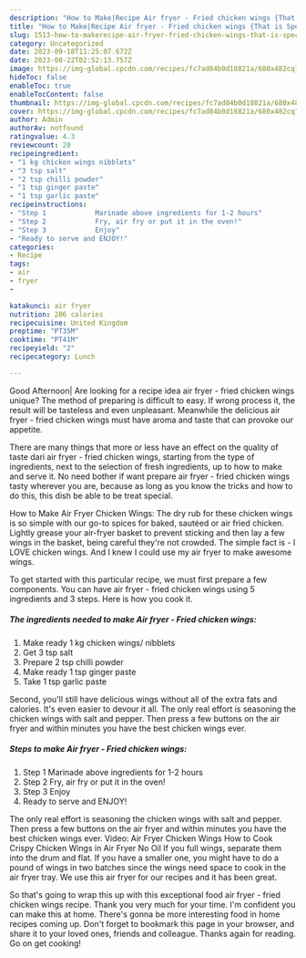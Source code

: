 ```yaml
---
description: "How to Make|Recipe Air fryer - Fried chicken wings {That is Special"
title: "How to Make|Recipe Air fryer - Fried chicken wings {That is Special"
slug: 1513-how-to-makerecipe-air-fryer-fried-chicken-wings-that-is-special
category: Uncategorized
date: 2023-09-18T11:25:07.672Z
date: 2023-08-22T02:52:13.757Z
image: https://img-global.cpcdn.com/recipes/fc7ad84b0d18821a/680x482cq70/air-fryer-fried-chicken-wings-recipe-main-photo.jpg
hideToc: false
enableToc: true
enableTocContent: false
thumbnail: https://img-global.cpcdn.com/recipes/fc7ad84b0d18821a/680x482cq70/air-fryer-fried-chicken-wings-recipe-main-photo.jpg
cover: https://img-global.cpcdn.com/recipes/fc7ad84b0d18821a/680x482cq70/air-fryer-fried-chicken-wings-recipe-main-photo.jpg
author: Admin
authorAv: notfound
ratingvalue: 4.3
reviewcount: 20
recipeingredient:
- "1 kg chicken wings nibblets"
- "3 tsp salt"
- "2 tsp chilli powder"
- "1 tsp ginger paste"
- "1 tsp garlic paste"
recipeinstructions:
- "Step 1            Marinade above ingredients for 1-2 hours"
- "Step 2            Fry, air fry or put it in the oven!"
- "Step 3            Enjoy"
- "Ready to serve and ENJOY!"
categories:
- Recipe
tags:
- air
- fryer
- 

katakunci: air fryer  
nutrition: 206 calories
recipecuisine: United Kingdom
preptime: "PT35M"
cooktime: "PT41M"
recipeyield: "2"
recipecategory: Lunch

---
```



Good Afternoon| Are looking for a recipe idea air fryer - fried chicken wings unique? The method of preparing is difficult to easy. If wrong process it, the result will be tasteless and even unpleasant. Meanwhile the delicious air fryer - fried chicken wings must have aroma and taste that can provoke our appetite.






There are many things that more or less have an effect on the quality of taste dari air fryer - fried chicken wings, starting from the type of ingredients, next to the selection of fresh ingredients, up to how to make and serve it. No need bother if want prepare air fryer - fried chicken wings tasty wherever you are, because as long as you know the tricks and how to do this, this dish be able to be treat special.


How to Make Air Fryer Chicken Wings: The dry rub for these chicken wings is so simple with our go-to spices for baked, sautéed or air fried chicken. Lightly grease your air-fryer basket to prevent sticking and then lay a few wings in the basket, being careful they&#39;re not crowded. The simple fact is - I LOVE chicken wings. And I knew I could use my air fryer to make awesome wings.


To get started with this particular recipe, we must first prepare a few components. You can have air fryer - fried chicken wings using 5 ingredients and 3 steps. Here is how you cook it.

<!--inarticleads1-->

##### The ingredients needed to make Air fryer - Fried chicken wings:

1. Make ready 1 kg chicken wings/ nibblets
1. Get 3 tsp salt
1. Prepare 2 tsp chilli powder
1. Make ready 1 tsp ginger paste
1. Take 1 tsp garlic paste


Second, you&#39;ll still have delicious wings without all of the extra fats and calories. It&#39;s even easier to devour it all. The only real effort is seasoning the chicken wings with salt and pepper. Then press a few buttons on the air fryer and within minutes you have the best chicken wings ever. 

<!--inarticleads2-->

##### Steps to make Air fryer - Fried chicken wings:

1. Step 1            Marinade above ingredients for 1-2 hours
1. Step 2            Fry, air fry or put it in the oven!
1. Step 3            Enjoy
1. Ready to serve and ENJOY!

The only real effort is seasoning the chicken wings with salt and pepper. Then press a few buttons on the air fryer and within minutes you have the best chicken wings ever. Video: Air Fryer Chicken Wings How to Cook Crispy Chicken Wings in Air Fryer No Oil If you full wings, separate them into the drum and flat. If you have a smaller one, you might have to do a pound of wings in two batches since the wings need space to cook in the air fryer tray. We use this air fryer for our recipes and it has been great. 

So that's going to wrap this up with this exceptional food air fryer - fried chicken wings recipe. Thank you very much for your time. I'm confident you can make this at home. There's gonna be more interesting food in home recipes coming up. Don't forget to bookmark this page in your browser, and share it to your loved ones, friends and colleague. Thanks again for reading. Go on get cooking!
